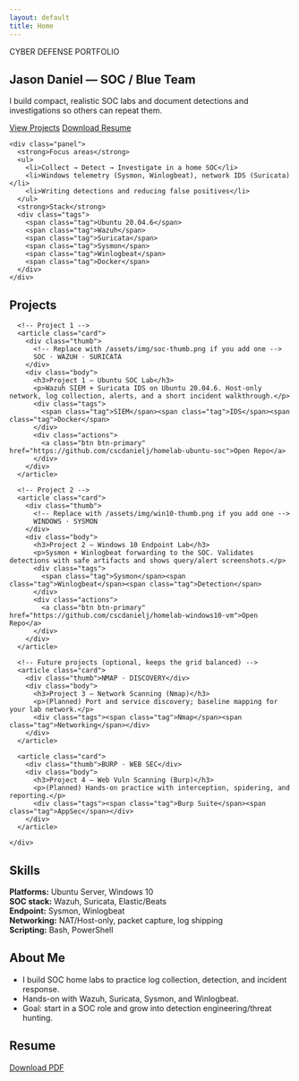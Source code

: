 ```yaml
---
layout: default
title: Home
---
```


<section class="hero">
  <div class="container hero-grid">
    <div>
      <div class="kicker">CYBER DEFENSE PORTFOLIO</div>
      <h1>Jason Daniel — SOC / Blue Team</h1>
      <p>I build compact, realistic SOC labs and document detections and investigations so others can repeat them.</p>
      <div class="cta-group">
        <a class="btn btn-primary" href="#projects">View Projects</a>
        <a class="btn btn-outline" href="./resume/Jason-Daniel-Resume.pdf">Download Resume</a>
      </div>
    </div>

    <div class="panel">
      <strong>Focus areas</strong>
      <ul>
        <li>Collect → Detect → Investigate in a home SOC</li>
        <li>Windows telemetry (Sysmon, Winlogbeat), network IDS (Suricata)</li>
        <li>Writing detections and reducing false positives</li>
      </ul>
      <strong>Stack</strong>
      <div class="tags">
        <span class="tag">Ubuntu 20.04.6</span>
        <span class="tag">Wazuh</span>
        <span class="tag">Suricata</span>
        <span class="tag">Sysmon</span>
        <span class="tag">Winlogbeat</span>
        <span class="tag">Docker</span>
      </div>
    </div>
  </div>
</section>

<section id="projects" class="section">
  <div class="container">
    <h2>Projects</h2>
    <div class="grid">

      <!-- Project 1 -->
      <article class="card">
        <div class="thumb">
          <!-- Replace with /assets/img/soc-thumb.png if you add one -->
          SOC · WAZUH · SURICATA
        </div>
        <div class="body">
          <h3>Project 1 — Ubuntu SOC Lab</h3>
          <p>Wazuh SIEM + Suricata IDS on Ubuntu 20.04.6. Host-only network, log collection, alerts, and a short incident walkthrough.</p>
          <div class="tags">
            <span class="tag">SIEM</span><span class="tag">IDS</span><span class="tag">Docker</span>
          </div>
          <div class="actions">
            <a class="btn btn-primary" href="https://github.com/cscdanielj/homelab-ubuntu-soc">Open Repo</a>
          </div>
        </div>
      </article>

      <!-- Project 2 -->
      <article class="card">
        <div class="thumb">
          <!-- Replace with /assets/img/win10-thumb.png if you add one -->
          WINDOWS · SYSMON
        </div>
        <div class="body">
          <h3>Project 2 — Windows 10 Endpoint Lab</h3>
          <p>Sysmon + Winlogbeat forwarding to the SOC. Validates detections with safe artifacts and shows query/alert screenshots.</p>
          <div class="tags">
            <span class="tag">Sysmon</span><span class="tag">Winlogbeat</span><span class="tag">Detection</span>
          </div>
          <div class="actions">
            <a class="btn btn-primary" href="https://github.com/cscdanielj/homelab-windows10-vm">Open Repo</a>
          </div>
        </div>
      </article>

      <!-- Future projects (optional, keeps the grid balanced) -->
      <article class="card">
        <div class="thumb">NMAP · DISCOVERY</div>
        <div class="body">
          <h3>Project 3 — Network Scanning (Nmap)</h3>
          <p>(Planned) Port and service discovery; baseline mapping for your lab network.</p>
          <div class="tags"><span class="tag">Nmap</span><span class="tag">Networking</span></div>
        </div>
      </article>

      <article class="card">
        <div class="thumb">BURP · WEB SEC</div>
        <div class="body">
          <h3>Project 4 — Web Vuln Scanning (Burp)</h3>
          <p>(Planned) Hands-on practice with interception, spidering, and reporting.</p>
          <div class="tags"><span class="tag">Burp Suite</span><span class="tag">AppSec</span></div>
        </div>
      </article>

    </div>
  </div>
</section>

<section id="skills" class="section">
  <div class="container split">
    <div class="box">
      <h2>Skills</h2>
      <p><strong>Platforms:</strong> Ubuntu Server, Windows 10<br>
      <strong>SOC stack:</strong> Wazuh, Suricata, Elastic/Beats<br>
      <strong>Endpoint:</strong> Sysmon, Winlogbeat<br>
      <strong>Networking:</strong> NAT/Host-only, packet capture, log shipping<br>
      <strong>Scripting:</strong> Bash, PowerShell</p>
    </div>
    <div class="box" id="about">
      <h2>About Me</h2>
      <ul>
        <li>I build SOC home labs to practice log collection, detection, and incident response.</li>
        <li>Hands-on with Wazuh, Suricata, Sysmon, and Winlogbeat.</li>
        <li>Goal: start in a SOC role and grow into detection engineering/threat hunting.</li>
      </ul>
    </div>
  </div>
</section>

<section class="section">
  <div class="container">
    <h2>Resume</h2>
    <p><a class="btn btn-outline" href="/resume/Jason-Daniel-Resume.pdf">Download PDF</a></p>
  </div>
</section>
